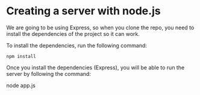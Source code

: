 # Creating a server with node.js

We are going to be using Express, so when you clone the repo, you need to install the dependencies of the project so it can work.

To install the dependencies, run the following command:

<code>npm install</code>

Once you install the dependencies (Express), you will be able to run the server by following the command:

node app.js
